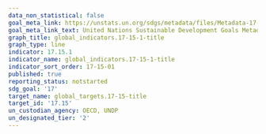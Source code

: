 ```yaml
---
data_non_statistical: false
goal_meta_link: https://unstats.un.org/sdgs/metadata/files/Metadata-17-15-01.pdf
goal_meta_link_text: United Nations Sustainable Development Goals Metadata (pdf 468kB)
graph_title: global_indicators.17-15-1-title
graph_type: line
indicator: 17.15.1
indicator_name: global_indicators.17-15-1-title
indicator_sort_order: 17-15-01
published: true
reporting_status: notstarted
sdg_goal: '17'
target_name: global_targets.17-15-title
target_id: '17.15'
un_custodian_agency: OECD, UNDP
un_designated_tier: '2'
---
```

